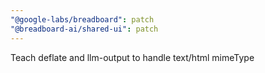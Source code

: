 ```yaml
---
"@google-labs/breadboard": patch
"@breadboard-ai/shared-ui": patch
---
```


Teach deflate and llm-output to handle text/html mimeType
